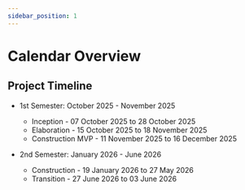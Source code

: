 ```yaml
---
sidebar_position: 1
---
```


# Calendar Overview

## Project Timeline

- 1st Semester: October 2025 - November 2025
    - Inception - 07 October 2025 to 28 October 2025
    - Elaboration - 15 October 2025 to 18 November 2025
    - Construction MVP - 11 November 2025 to 16 December 2025

- 2nd Semester: January 2026 - June 2026
    - Construction - 19 January 2026 to 27 May 2026
    - Transition - 27 June 2026 to 03 June 2026